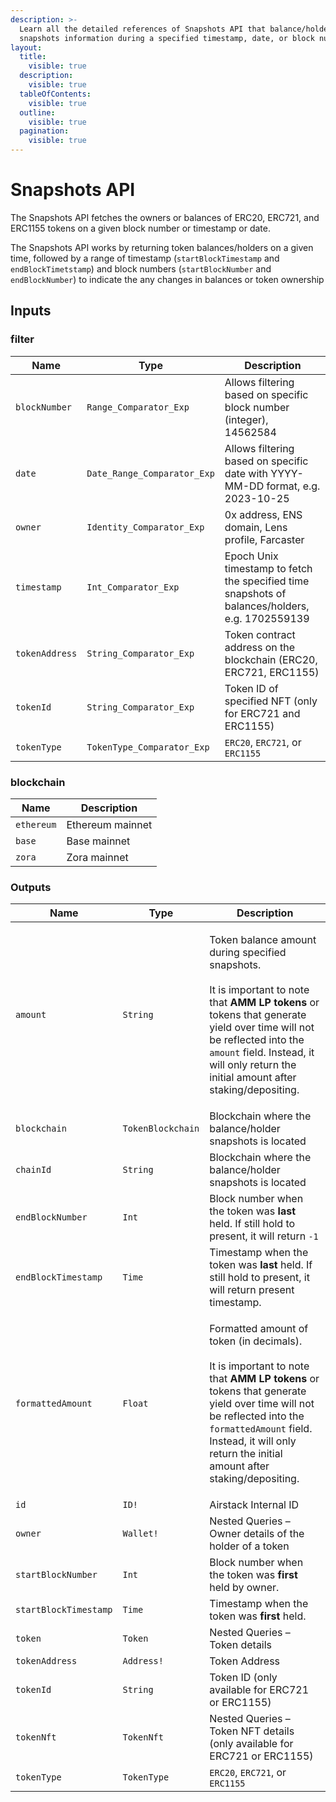 ```yaml
---
description: >-
  Learn all the detailed references of Snapshots API that balance/holder
  snapshots information during a specified timestamp, date, or block number.
layout:
  title:
    visible: true
  description:
    visible: true
  tableOfContents:
    visible: true
  outline:
    visible: true
  pagination:
    visible: true
---
```


# Snapshots API

The Snapshots API fetches the owners or balances of ERC20, ERC721, and ERC1155 tokens on a given block number or timestamp or date.

The Snapshots API works by returning token balances/holders on a given time, followed by a range of timestamp (`startBlockTimestamp` and `endBlockTimetstamp`) and block numbers (`startBlockNumber` and `endBlockNumber`) to indicate the any changes in balances or token ownership

## Inputs

### filter

| Name           | Type                        | Description                                                                                     |
| -------------- | --------------------------- | ----------------------------------------------------------------------------------------------- |
| `blockNumber`  | `Range_Comparator_Exp`      | Allows filtering based on specific block number (integer), 14562584                             |
| `date`         | `Date_Range_Comparator_Exp` | Allows filtering based on specific date with YYYY-MM-DD format, e.g. 2023-10-25                 |
| `owner`        | `Identity_Comparator_Exp`   | 0x address, ENS domain, Lens profile, Farcaster                                                 |
| `timestamp`    | `Int_Comparator_Exp`        | Epoch Unix timestamp to fetch the specified time snapshots of balances/holders, e.g. 1702559139 |
| `tokenAddress` | `String_Comparator_Exp`     | Token contract address on the blockchain (ERC20, ERC721, ERC1155)                               |
| `tokenId`      | `String_Comparator_Exp`     | Token ID of specified NFT (only for ERC721 and ERC1155)                                         |
| `tokenType`    | `TokenType_Comparator_Exp`  | `ERC20`, `ERC721`, or `ERC1155`                                                                 |

### blockchain

| Name       | Description      |
| ---------- | ---------------- |
| `ethereum` | Ethereum mainnet |
| `base`     | Base mainnet     |
| `zora`     | Zora mainnet     |

### Outputs

| Name                  | Type              | Description                                                                                                                                                                                                                                                                                             |
| --------------------- | ----------------- | ------------------------------------------------------------------------------------------------------------------------------------------------------------------------------------------------------------------------------------------------------------------------------------------------------- |
| `amount`              | `String`          | <p>Token balance amount during specified snapshots.<br><br>It is important to note that <strong>AMM LP tokens</strong> or tokens that generate yield over time will not be reflected into the <code>amount</code> field. Instead, it will only return the initial amount after staking/depositing.</p>  |
| `blockchain`          | `TokenBlockchain` | Blockchain where the balance/holder snapshots is located                                                                                                                                                                                                                                                |
| `chainId`             | `String`          | Blockchain where the balance/holder snapshots is located                                                                                                                                                                                                                                                |
| `endBlockNumber`      | `Int`             | Block number when the token was **last** held. If still hold to present, it will return `-1`                                                                                                                                                                                                            |
| `endBlockTimestamp`   | `Time`            | Timestamp when the token was **last** held. If still hold to present, it will return present timestamp.                                                                                                                                                                                                 |
| `formattedAmount`     | `Float`           | <p>Formatted amount of token (in decimals).<br><br>It is important to note that <strong>AMM LP tokens</strong> or tokens that generate yield over time will not be reflected into the <code>formattedAmount</code> field. Instead, it will only return the initial amount after staking/depositing.</p> |
| `id`                  | `ID!`             | Airstack Internal ID                                                                                                                                                                                                                                                                                    |
| `owner`               | `Wallet!`         | Nested Queries – Owner details of the holder of a token                                                                                                                                                                                                                                                 |
| `startBlockNumber`    | `Int`             | Block number when the token was **first** held by owner.                                                                                                                                                                                                                                                |
| `startBlockTimestamp` | `Time`            | Timestamp when the token was **first** held.                                                                                                                                                                                                                                                            |
| `token`               | `Token`           | Nested Queries – Token details                                                                                                                                                                                                                                                                          |
| `tokenAddress`        | `Address!`        | Token Address                                                                                                                                                                                                                                                                                           |
| `tokenId`             | `String`          | Token ID (only available for ERC721 or ERC1155)                                                                                                                                                                                                                                                         |
| `tokenNft`            | `TokenNft`        | Nested Queries – Token NFT details (only available for ERC721 or ERC1155)                                                                                                                                                                                                                               |
| `tokenType`           | `TokenType`       | `ERC20`, `ERC721`, or `ERC1155`                                                                                                                                                                                                                                                                         |
